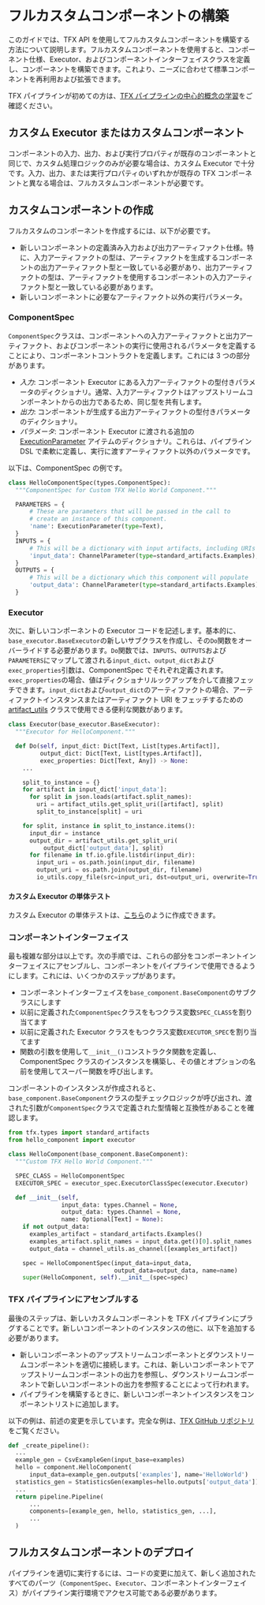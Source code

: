 # フルカスタムコンポーネントの構築

このガイドでは、TFX API を使用してフルカスタムコンポーネントを構築する方法について説明します。フルカスタムコンポーネントを使用すると、コンポーネント仕様、Executor、およびコンポーネントインターフェイスクラスを定義し、コンポーネントを構築できます。これより、ニーズに合わせて標準コンポーネントを再利用および拡張できます。

TFX パイプラインが初めての方は、[TFX パイプラインの中心的概念の学習](understanding_tfx_pipelines)をご確認ください。

## カスタム Executor またはカスタムコンポーネント

コンポーネントの入力、出力、および実行プロパティが既存のコンポーネントと同じで、カスタム処理ロジックのみが必要な場合は、カスタム Executor で十分です。入力、出力、または実行プロパティのいずれかが既存の TFX コンポーネントと異なる場合は、フルカスタムコンポーネントが必要です。

## カスタムコンポーネントの作成

フルカスタムのコンポーネントを作成するには、以下が必要です。

- 新しいコンポーネントの定義済み入力および出力アーティファクト仕様。特に、入力アーティファクトの型は、アーティファクトを生成するコンポーネントの出力アーティファクト型と一致している必要があり、出力アーティファクトの型は、アーティファクトを使用するコンポーネントの入力アーティファクト型と一致している必要があります。
- 新しいコンポーネントに必要なアーティファクト以外の実行パラメータ。

### ComponentSpec

`ComponentSpec`クラスは、コンポーネントへの入力アーティファクトと出力アーティファクト、およびコンポーネントの実行に使用されるパラメータを定義することにより、コンポーネントコントラクトを定義します。これには 3 つの部分があります。

- *入力*: コンポーネント Executor にある入力アーティファクトの型付きパラメータのディクショナリ。通常、入力アーティファクトはアップストリームコンポーネントからの出力であるため、同じ型を共有します。
- *出力*: コンポーネントが生成する出力アーティファクトの型付きパラメータのディクショナリ。
- *パラメータ*: コンポーネント Executor に渡される追加の[ExecutionParameter](https://github.com/tensorflow/tfx/blob/54aa6fbec6bffafa8352fe51b11251b1e44a2bf1/tfx/types/component_spec.py#L274) アイテムのディクショナリ。これらは、パイプライン DSL で柔軟に定義し、実行に渡すアーティファクト以外のパラメータです。

以下は、ComponentSpec の例です。

```python
class HelloComponentSpec(types.ComponentSpec):
  """ComponentSpec for Custom TFX Hello World Component."""

  PARAMETERS = {
      # These are parameters that will be passed in the call to
      # create an instance of this component.
      'name': ExecutionParameter(type=Text),
  }
  INPUTS = {
      # This will be a dictionary with input artifacts, including URIs
      'input_data': ChannelParameter(type=standard_artifacts.Examples),
  }
  OUTPUTS = {
      # This will be a dictionary which this component will populate
      'output_data': ChannelParameter(type=standard_artifacts.Examples),
  }
```

### Executor

次に、新しいコンポーネントの Executor コードを記述します。基本的に、`base_executor.BaseExecutor`の新しいサブクラスを作成し、その`Do`関数をオーバーライドする必要があります。`Do`関数では、`INPUTS`、`OUTPUTS`および`PARAMETERS`にマップして渡される`input_dict`、`output_dict`および`exec_properties`引数は、ComponentSpec でそれぞれ定義されます。`exec_properties`の場合、値はディクショナリルックアップを介して直接フェッチできます。`input_dict`および`output_dict`のアーティファクトの場合、アーティファクトインスタンスまたはアーティファクト URI をフェッチするための [artifact_utils](https://github.com/tensorflow/tfx/blob/41823f91dbdcb93195225a538968a80ba4bb1f55/tfx/types/artifact_utils.py) クラスで使用できる便利な関数があります。

```python
class Executor(base_executor.BaseExecutor):
  """Executor for HelloComponent."""

  def Do(self, input_dict: Dict[Text, List[types.Artifact]],
         output_dict: Dict[Text, List[types.Artifact]],
         exec_properties: Dict[Text, Any]) -> None:
    ...

    split_to_instance = {}
    for artifact in input_dict['input_data']:
      for split in json.loads(artifact.split_names):
        uri = artifact_utils.get_split_uri([artifact], split)
        split_to_instance[split] = uri

    for split, instance in split_to_instance.items():
      input_dir = instance
      output_dir = artifact_utils.get_split_uri(
          output_dict['output_data'], split)
      for filename in tf.io.gfile.listdir(input_dir):
        input_uri = os.path.join(input_dir, filename)
        output_uri = os.path.join(output_dir, filename)
        io_utils.copy_file(src=input_uri, dst=output_uri, overwrite=True)
```

#### カスタム Executor の単体テスト

カスタム Executor の単体テストは、[こちら](https://github.com/tensorflow/tfx/blob/r0.15/tfx/components/transform/executor_test.py)のように作成できます。

### コンポーネントインターフェイス

最も複雑な部分は以上です。次の手順では、これらの部分をコンポーネントインターフェイスにアセンブルし、コンポーネントをパイプラインで使用できるようにします。これには、いくつかのステップがあります。

- コンポーネントインターフェイスを`base_component.BaseComponent`のサブクラスにします
- 以前に定義された`ComponentSpec`クラスをもつクラス変数`SPEC_CLASS`を割り当てます
- 以前に定義された Executor クラスをもつクラス変数`EXECUTOR_SPEC`を割り当てます
- 関数の引数を使用して`__init__()`コンストラクタ関数を定義し、ComponentSpec クラスのインスタンスを構築し、その値とオプションの名前を使用してスーパー関数を呼び出します。

コンポーネントのインスタンスが作成されると、`base_component.BaseComponent`クラスの型チェックロジックが呼び出され、渡された引数が`ComponentSpec`クラスで定義された型情報と互換性があることを確認します。

```python
from tfx.types import standard_artifacts
from hello_component import executor

class HelloComponent(base_component.BaseComponent):
  """Custom TFX Hello World Component."""

  SPEC_CLASS = HelloComponentSpec
  EXECUTOR_SPEC = executor_spec.ExecutorClassSpec(executor.Executor)

  def __init__(self,
               input_data: types.Channel = None,
               output_data: types.Channel = None,
               name: Optional[Text] = None):
    if not output_data:
      examples_artifact = standard_artifacts.Examples()
      examples_artifact.split_names = input_data.get()[0].split_names
      output_data = channel_utils.as_channel([examples_artifact])

    spec = HelloComponentSpec(input_data=input_data,
                              output_data=output_data, name=name)
    super(HelloComponent, self).__init__(spec=spec)
```

### TFX パイプラインにアセンブルする

最後のステップは、新しいカスタムコンポーネントを TFX パイプラインにプラグすることです。新しいコンポーネントのインスタンスの他に、以下を追加する必要があります。

- 新しいコンポーネントのアップストリームコンポーネントとダウンストリームコンポーネントを適切に接続します。これは、新しいコンポーネントでアップストリームコンポーネントの出力を参照し、ダウンストリームコンポーネントで新しいコンポーネントの出力を参照することによって行われます。
- パイプラインを構築するときに、新しいコンポーネントインスタンスをコンポーネントリストに追加します。

以下の例は、前述の変更を示しています。完全な例は、[TFX GitHub リポジトリ](https://github.com/tensorflow/tfx/tree/master/tfx/examples/custom_components/hello_world)をご覧ください。

```python
def _create_pipeline():
  ...
  example_gen = CsvExampleGen(input_base=examples)
  hello = component.HelloComponent(
      input_data=example_gen.outputs['examples'], name='HelloWorld')
  statistics_gen = StatisticsGen(examples=hello.outputs['output_data'])
  ...
  return pipeline.Pipeline(
      ...
      components=[example_gen, hello, statistics_gen, ...],
      ...
  )
```

## フルカスタムコンポーネントのデプロイ

パイプラインを適切に実行するには、コードの変更に加えて、新しく追加されたすべてのパーツ（`ComponentSpec`、`Executor`、コンポーネントインターフェイス）がパイプライン実行環境でアクセス可能である必要があります。
